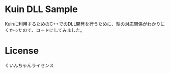 # Kuin DLL Sample
Kuinに利用するためのC++でのDLL開発を行うために、型の対応関係がわかりにくかったので、コードにしてみました。

# License
くいんちゃんライセンス
